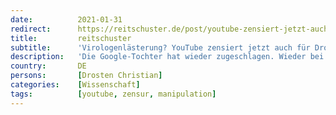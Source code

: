 ```yaml
---
date:          2021-01-31
redirect:      https://reitschuster.de/post/youtube-zensiert-jetzt-auch-fuer-drosten/
title:         reitschuster
subtitle:      'Virologenlästerung? YouTube zensiert jetzt auch für Drosten'
description:   'Die Google-Tochter hat wieder zugeschlagen. Wieder bei "Punkt.Preradovic". Wieder wurde ein Video gelöscht, die Kollegin für eine Woche gesperrt. Offenbar gehört bei Youtube jetzt auch schon Kritik an Star-Virologen zu den Gründen für Zensur? Hier das verbotene Video!'
country:       DE
persons:       [Drosten Christian]
categories:    [Wissenschaft]
tags:          [youtube, zensur, manipulation]
---
```

